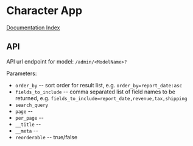 # Character App

[Documentation Index](https://github.com/slate-studio/character/blob/master/README.md)

## API

API url endpoint for model: ```/admin/<ModelName>?```

Parameters:

* ```order_by``` -- sort order for result list, e.g. ```order_by=report_date:asc```
* ```fields_to_include``` -- comma separated list of field names to be returned, e.g. ```fields_to_include=report_date,revenue,tax,shipping```
* ```search_query```
* ```page``` --
* ```per_page``` --
* ```__title``` --
* ```__meta``` --
* ```reorderable``` -- true/false

